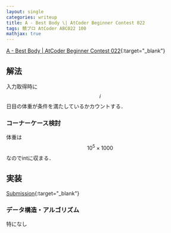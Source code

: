 ```yaml
---
layout: single
categories: writeup
title: A - Best Body \| AtCoder Beginner Contest 022
tags: 競プロ AtCoder ABC022 100
mathjax: true
---
```


[A - Best Body \| AtCoder Beginner Contest 022](https://beta.atcoder.jp/contests/abc022/tasks/abc022_a){:target="_blank"}

## 解法
入力取得時に$$i$$日目の体重が条件を満たしているかカウントする．
### コーナーケース検討
体重は$$10^5 \times 1000$$なのでintに収まる．
## 実装

[Submission](https://beta.atcoder.jp/contests/abc022/submissions/3058929){:target="_blank"}

### データ構造・アルゴリズム
特になし